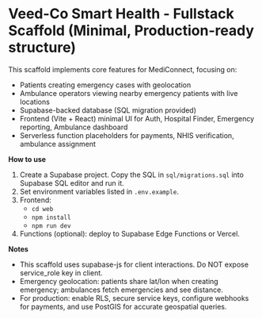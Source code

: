 # Veed-Co Smart Health - Fullstack Scaffold (Minimal, Production-ready structure)
This scaffold implements core features for MediConnect, focusing on:
- Patients creating emergency cases with geolocation
- Ambulance operators viewing nearby emergency patients with live locations
- Supabase-backed database (SQL migration provided)
- Frontend (Vite + React) minimal UI for Auth, Hospital Finder, Emergency reporting, Ambulance dashboard
- Serverless function placeholders for payments, NHIS verification, ambulance assignment

**How to use**
1. Create a Supabase project. Copy the SQL in `sql/migrations.sql` into Supabase SQL editor and run it.
2. Set environment variables listed in `.env.example`.
3. Frontend:
   - `cd web`
   - `npm install`
   - `npm run dev`
4. Functions (optional): deploy to Supabase Edge Functions or Vercel.

**Notes**
- This scaffold uses supabase-js for client interactions. Do NOT expose service_role key in client.
- Emergency geolocation: patients share lat/lon when creating emergency; ambulances fetch emergencies and see distance.
- For production: enable RLS, secure service keys, configure webhooks for payments, and use PostGIS for accurate geospatial queries.
